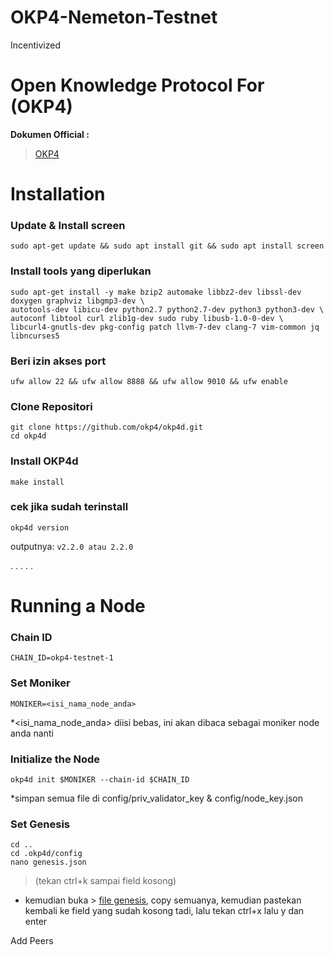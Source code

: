 # OKP4-Nemeton-Testnet
Incentivized





# Open Knowledge Protocol For (OKP4)

**Dokumen Official :**
> [OKP4](https://docs.okp4.network/)


# Installation
### Update & Install screen
```
sudo apt-get update && sudo apt install git && sudo apt install screen
```

### Install tools yang diperlukan
```
sudo apt-get install -y make bzip2 automake libbz2-dev libssl-dev doxygen graphviz libgmp3-dev \
autotools-dev libicu-dev python2.7 python2.7-dev python3 python3-dev \
autoconf libtool curl zlib1g-dev sudo ruby libusb-1.0-0-dev \
libcurl4-gnutls-dev pkg-config patch llvm-7-dev clang-7 vim-common jq libncurses5
```

### Beri izin akses port
```
ufw allow 22 && ufw allow 8888 && ufw allow 9010 && ufw enable
```

### Clone Repositori
```
git clone https://github.com/okp4/okp4d.git
cd okp4d
```

### Install OKP4d
```
make install
```

### cek jika sudah terinstall
```
okp4d version
``` 
outputnya: ``` v2.2.0 atau 2.2.0 ```


.
.
.
.
.


# Running a Node

### Chain ID 
```
CHAIN_ID=okp4-testnet-1
```

### Set Moniker
```
MONIKER=<isi_nama_node_anda>
```
*<isi_nama_node_anda> diisi bebas, ini akan dibaca sebagai moniker node anda nanti

### Initialize the Node 
```
okp4d init $MONIKER --chain-id $CHAIN_ID
```
*simpan semua file di config/priv_validator_key & config/node_key.json

### Set Genesis
```
cd ..
cd .okp4d/config
nano genesis.json
```
>(tekan ctrl+k sampai field kosong)
* kemudian buka > [file genesis](https://raw.githubusercontent.com/okp4/networks/main/chains/nemeton/genesis.json), copy semuanya, kemudian pastekan kembali ke field yang sudah kosong tadi, lalu tekan ctrl+x lalu y dan enter

Add Peers
